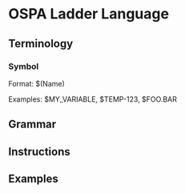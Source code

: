 # OSPA Ladder Language

## Terminology

### Symbol

Format: $(Name)

Examples: $MY_VARIABLE, $TEMP-123, $FOO.BAR

## Grammar

## Instructions

## Examples
